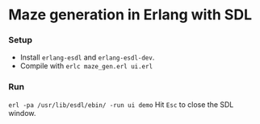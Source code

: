 Maze generation in Erlang with SDL
==================================

### Setup
* Install `erlang-esdl` and `erlang-esdl-dev`.
* Compile with `erlc maze_gen.erl ui.erl`

### Run
`erl -pa /usr/lib/esdl/ebin/ -run ui demo`
Hit `Esc` to close the SDL window.
